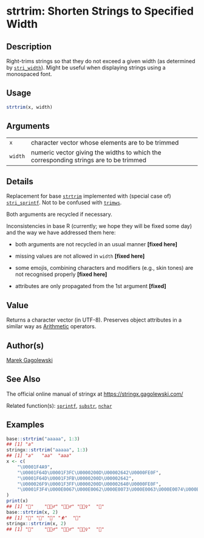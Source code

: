 # strtrim: Shorten Strings to Specified Width

## Description

Right-trims strings so that they do not exceed a given width (as determined by [`stri_width`](https://stringi.gagolewski.com/rapi/stri_width.html)). Might be useful when displaying strings using a monospaced font.

## Usage

```r
strtrim(x, width)
```

## Arguments

|         |                                                                                       |
|---------|---------------------------------------------------------------------------------------|
| `x`     | character vector whose elements are to be trimmed                                     |
| `width` | numeric vector giving the widths to which the corresponding strings are to be trimmed |

## Details

Replacement for base [`strtrim`](https://stat.ethz.ch/R-manual/R-devel/library/base/help/strtrim.html) implemented with (special case of) [`stri_sprintf`](https://stringi.gagolewski.com/rapi/stri_sprintf.html). Not to be confused with [`trimws`](trimws.md).

Both arguments are recycled if necessary.

Inconsistencies in base R (currently; we hope they will be fixed some day) and the way we have addressed them here:

-   both arguments are not recycled in an usual manner **\[fixed here\]**

-   missing values are not allowed in `width` **\[fixed here\]**

-   some emojis, combining characters and modifiers (e.g., skin tones) are not recognised properly **\[fixed here\]**

-   attributes are only propagated from the 1st argument **\[fixed\]**

## Value

Returns a character vector (in UTF-8). Preserves object attributes in a similar way as [Arithmetic](https://stat.ethz.ch/R-manual/R-devel/library/base/help/Arithmetic.html) operators.

## Author(s)

[Marek Gagolewski](https://www.gagolewski.com/)

## See Also

The official online manual of <span class="pkg">stringx</span> at <https://stringx.gagolewski.com/>

Related function(s): [`sprintf`](sprintf.md), [`substr`](substr.md), [`nchar`](nchar.md)

## Examples




```r
base::strtrim("aaaaa", 1:3)
## [1] "a"
stringx::strtrim("aaaaa", 1:3)
## [1] "a"   "aa"  "aaa"
x <- c(
    "\U0001F4A9",
    "\U0001F64D\U0001F3FC\U0000200D\U00002642\U0000FE0F",
    "\U0001F64D\U0001F3FB\U0000200D\U00002642",
    "\U000026F9\U0001F3FF\U0000200D\U00002640\U0000FE0F",
    "\U0001F3F4\U000E0067\U000E0062\U000E0073\U000E0063\U000E0074\U000E007F"
)
print(x)
## [1] "💩"    "🙍🏼‍♂️" "🙍🏻‍♂" "⛹🏿‍♀️"  "🏴󠁧󠁢󠁳󠁣󠁴󠁿"
base::strtrim(x, 2)
## [1] "💩" "🙍" "🙍" "⛹"  "🏴󠁧󠁢󠁳󠁣󠁴󠁿"
stringx::strtrim(x, 2)
## [1] "💩"    "🙍🏼‍♂️" "🙍🏻‍♂" "⛹🏿‍♀️"  "🏴󠁧󠁢󠁳󠁣󠁴󠁿"
```
